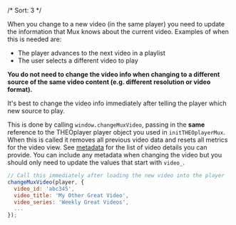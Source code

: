 /*
Sort: 3
 */

When you change to a new video (in the same player) you need to update the information that Mux knows about the current video. Examples of when this is needed are:

* The player advances to the next video in a playlist
* The user selects a different video to play

**You do not need to change the video info when changing to a different source of the same video content (e.g. different resolution or video format).**

It's best to change the video info immediately after telling the player which new source to play.

This is done by calling <code>window.changeMuxVideo</code>, passing in the <strong>same</strong> reference to the THEOplayer player object you used in <code>initTHEOplayerMux</code>. When this is called it removes all previous video data and resets all metrics for the video view. See <a href="options-and-metadata">metadata</a> for the list of video details you can provide. You can include any metadata when changing the video but you should only need to update the values that start with <code>video_</code>.

```javascript
// Call this immediately after loading the new video into the player
changeMuxVideo(player, {
  video_id: 'abc345',
  video_title: 'My Other Great Video',
  video_series: 'Weekly Great Videos',
  ...
});
```
